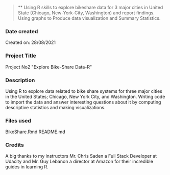 > ** Using R skills to explore bikeshare data for 3 major cities in United State (Chicago, New-York-City, Washington) and report findings. Using graphs to Produce data visualization and Summary Statistics.

### Date created
Created on:
28/08/2021

### Project Title
Project No2 "Explore Bike-Share Data-R"

### Description
Using R to explore data related to bike share systems for three major cities in the United States; Chicago, New York City, and Washington. Writing code to import the data and answer interesting questions about it by computing descriptive statistics and making visualizations.

### Files used
BikeShare.Rmd
README.md

### Credits

A big thanks to my instructors Mr. Chris Saden a Full Stack Developer at Udacity and Mr. Guy Lebanon a director at Amazon for their incredible guides in learning R.
